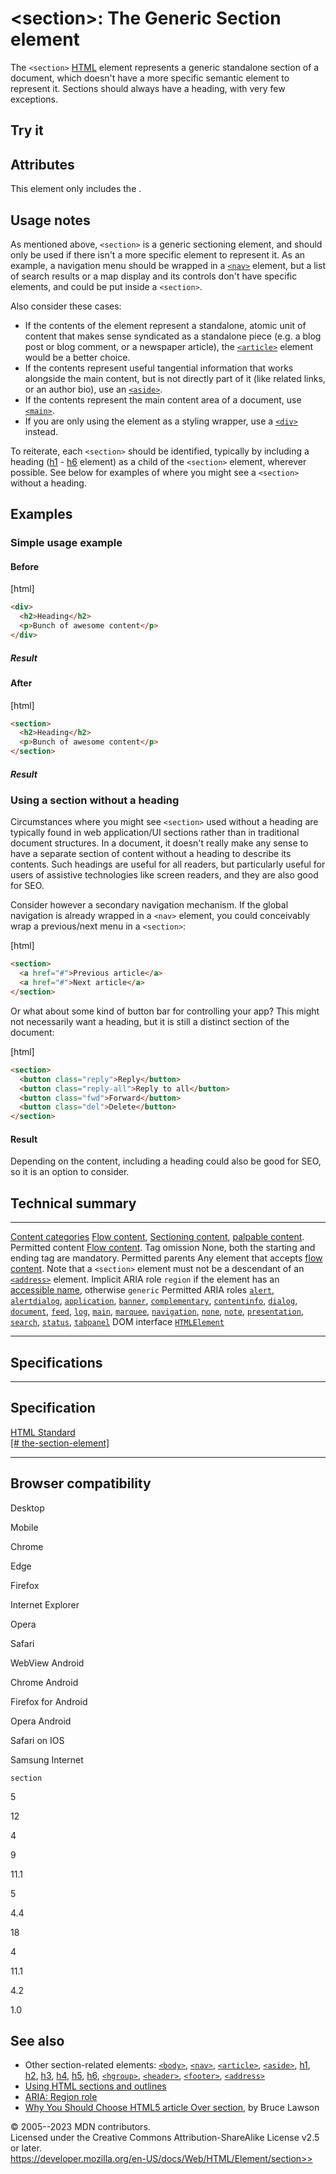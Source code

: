 \<section\>: The Generic Section element
========================================

The `<section>` [HTML](../index) element represents a generic standalone
section of a document, which doesn\'t have a more specific semantic
element to represent it. Sections should always have a heading, with
very few exceptions.

Try it
------

Attributes
----------

This element only includes the [](_Resources/Markup%20And%20Styling/html/global_attributes/index.md).

Usage notes
-----------

As mentioned above, `<section>` is a generic sectioning element, and
should only be used if there isn\'t a more specific element to represent
it. As an example, a navigation menu should be wrapped in a
[`<nav>`](nav) element, but a list of search results or a map display
and its controls don\'t have specific elements, and could be put inside
a `<section>`.

Also consider these cases:

- If the contents of the element represent a standalone, atomic unit
    of content that makes sense syndicated as a standalone piece (e.g. a
    blog post or blog comment, or a newspaper article), the
    [`<article>`](article) element would be a better choice.
- If the contents represent useful tangential information that works
    alongside the main content, but is not directly part of it (like
    related links, or an author bio), use an [`<aside>`](aside).
- If the contents represent the main content area of a document, use
    [`<main>`](main).
- If you are only using the element as a styling wrapper, use a
    [`<div>`](div) instead.

To reiterate, each `<section>` should be identified, typically by
including a heading ([h1](heading_elements) - [h6](heading_elements)
element) as a child of the `<section>` element, wherever possible. See
below for examples of where you might see a `<section>` without a
heading.

Examples
--------

### Simple usage example

#### Before

[html]

```html
<div>
  <h2>Heading</h2>
  <p>Bunch of awesome content</p>
</div>
```

##### Result

#### After

[html]

```html
<section>
  <h2>Heading</h2>
  <p>Bunch of awesome content</p>
</section>
```

##### Result

### Using a section without a heading

Circumstances where you might see `<section>` used without a heading are
typically found in web application/UI sections rather than in
traditional document structures. In a document, it doesn\'t really make
any sense to have a separate section of content without a heading to
describe its contents. Such headings are useful for all readers, but
particularly useful for users of assistive technologies like screen
readers, and they are also good for SEO.

Consider however a secondary navigation mechanism. If the global
navigation is already wrapped in a `<nav>` element, you could
conceivably wrap a previous/next menu in a `<section>`:

[html]

```html
<section>
  <a href="#">Previous article</a>
  <a href="#">Next article</a>
</section>
```

Or what about some kind of button bar for controlling your app? This
might not necessarily want a heading, but it is still a distinct section
of the document:

[html]

```html
<section>
  <button class="reply">Reply</button>
  <button class="reply-all">Reply to all</button>
  <button class="fwd">Forward</button>
  <button class="del">Delete</button>
</section>
```

#### Result

Depending on the content, including a heading could also be good for
SEO, so it is an option to consider.

Technical summary
-----------------

  --------------------------------------------- -------------------------------------------------------------------------------------------------------------------------------------------------------------------------------------------------------------------------------------------------------------------------------------------------------------------------------------------------------------------------------------------------------------------------------------------------------------------------------------------------------------------------------------------------------------------------------------------------------------------------------------------------------------------------------------------------------------------------------------------------------------------------------------------------------------------------------------------------------------------------------------------------------------------------------------------------------------------------------------------------------------------------------------------------------------------------------------------------------------------------------------------------------------------------------------------------------------------------------------------------------------------------------------------------------------------------------------------------------------------------------------------------------------------------------------------------------------------------------------------------------------------------------------------------------------------------------------------------------------------------------------------------------------------------------------------------------------------------------------------------------------------------------------------------------------------------------------------------------------------------------------------------------------------------------
  [Content categories](../content_categories)   [Flow content](../content_categories#flow_content), [Sectioning content](../content_categories#sectioning_content), [palpable content](../content_categories#palpable_content).
  Permitted content                             [Flow content](../content_categories#flow_content).
  Tag omission                                  None, both the starting and ending tag are mandatory.
  Permitted parents                             Any element that accepts [flow content](../content_categories#flow_content). Note that a `<section>` element must not be a descendant of an [`<address>`](address) element.
  Implicit ARIA role                            `region` if the element has an [accessible name](https://developer.paciellogroup.com/blog/2017/04/what-is-an-accessible-name/), otherwise `generic`
  Permitted ARIA roles                          [`alert`](https://developer.mozilla.org/en-US/docs/Web/Accessibility/ARIA/Roles/alert_role), [`alertdialog`](https://developer.mozilla.org/en-US/docs/Web/Accessibility/ARIA/Roles/alertdialog_role), [`application`](https://developer.mozilla.org/en-US/docs/Web/Accessibility/ARIA/Roles/application_role), [`banner`](https://developer.mozilla.org/en-US/docs/Web/Accessibility/ARIA/Roles/banner_role), [`complementary`](https://developer.mozilla.org/en-US/docs/Web/Accessibility/ARIA/Roles/complementary_role), [`contentinfo`](https://developer.mozilla.org/en-US/docs/Web/Accessibility/ARIA/Roles/contentinfo_role), [`dialog`](https://developer.mozilla.org/en-US/docs/Web/Accessibility/ARIA/Roles/dialog_role), [`document`](https://developer.mozilla.org/en-US/docs/Web/Accessibility/ARIA/Roles/document_role), [`feed`](https://developer.mozilla.org/en-US/docs/Web/Accessibility/ARIA/Roles/feed_role), [`log`](https://developer.mozilla.org/en-US/docs/Web/Accessibility/ARIA/Roles/log_role), [`main`](https://developer.mozilla.org/en-US/docs/Web/Accessibility/ARIA/Roles/main_role), [`marquee`](https://developer.mozilla.org/en-US/docs/Web/Accessibility/ARIA/Roles/marquee_role), [`navigation`](https://developer.mozilla.org/en-US/docs/Web/Accessibility/ARIA/Roles/navigation_role), [`none`](https://developer.mozilla.org/en-US/docs/Web/Accessibility/ARIA/Roles/none_role), [`note`](https://developer.mozilla.org/en-US/docs/Web/Accessibility/ARIA/Roles/note_role), [`presentation`](https://developer.mozilla.org/en-US/docs/Web/Accessibility/ARIA/Roles/presentation_role), [`search`](https://developer.mozilla.org/en-US/docs/Web/Accessibility/ARIA/Roles/search_role), [`status`](https://developer.mozilla.org/en-US/docs/Web/Accessibility/ARIA/Roles/status_role), [`tabpanel`](https://developer.mozilla.org/en-US/docs/Web/Accessibility/ARIA/Roles/tabpanel_role)
  DOM interface                                 [`HTMLElement`](https://developer.mozilla.org/en-US/docs/Web/API/HTMLElement)
  --------------------------------------------- -------------------------------------------------------------------------------------------------------------------------------------------------------------------------------------------------------------------------------------------------------------------------------------------------------------------------------------------------------------------------------------------------------------------------------------------------------------------------------------------------------------------------------------------------------------------------------------------------------------------------------------------------------------------------------------------------------------------------------------------------------------------------------------------------------------------------------------------------------------------------------------------------------------------------------------------------------------------------------------------------------------------------------------------------------------------------------------------------------------------------------------------------------------------------------------------------------------------------------------------------------------------------------------------------------------------------------------------------------------------------------------------------------------------------------------------------------------------------------------------------------------------------------------------------------------------------------------------------------------------------------------------------------------------------------------------------------------------------------------------------------------------------------------------------------------------------------------------------------------------------------------------------------------------------------

Specifications
--------------

  ---------------------------------------------------------------------------------------------------------

Specification
  ---------------------------------------------------------------------------------------------------------

  [HTML Standard\
  [\#
  the-section-element]](https://html.spec.whatwg.org/multipage/sections.html#the-section-element)

  ---------------------------------------------------------------------------------------------------------

Browser compatibility
---------------------

Desktop

Mobile

Chrome

Edge

Firefox

Internet Explorer

Opera

Safari

WebView Android

Chrome Android

Firefox for Android

Opera Android

Safari on IOS

Samsung Internet

`section`

5

12

4

9

11.1

5

4.4

18

4

11.1

4.2

1.0

See also
--------

- Other section-related elements: [`<body>`](body), [`<nav>`](nav),
    [`<article>`](article), [`<aside>`](aside), [h1](heading_elements),
    [h2](heading_elements), [h3](heading_elements),
    [h4](heading_elements), [h5](heading_elements),
    [h6](heading_elements), [`<hgroup>`](hgroup), [`<header>`](header),
    [`<footer>`](footer), [`<address>`](address)
- [Using HTML sections and outlines](heading_elements)
- [ARIA: Region
    role](https://developer.mozilla.org/en-US/docs/Web/Accessibility/ARIA/Roles/region_role)
- [Why You Should Choose HTML5 article Over
    section](https://www.smashingmagazine.com/2020/01/html5-article-section/),
    by Bruce Lawson

© 2005--2023 MDN contributors.\
Licensed under the Creative Commons Attribution-ShareAlike License v2.5
or later.\
https://developer.mozilla.org/en-US/docs/Web/HTML/Element/section>>
